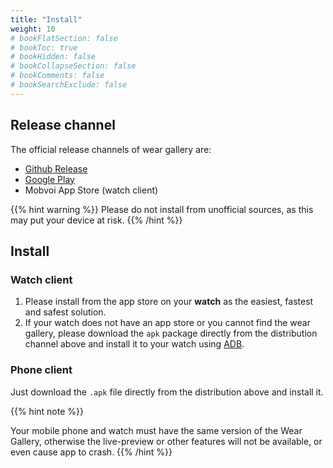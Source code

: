 ```yaml
---
title: "Install"
weight: 10
# bookFlatSection: false
# bookToc: true
# bookHidden: false
# bookCollapseSection: false
# bookComments: false
# bookSearchExclude: false
---
```


## Release channel

The official release channels of wear gallery are:

- [Github Release](https://github.com/ichenhe/wear-gallery/releases)
- [Google Play](https://play.google.com/store/apps/details?id=cc.chenhe.weargallery)
- Mobvoi App Store (watch client)

{{% hint warning %}}
Please do not install from unofficial sources, as this may put your device at risk.
{{% /hint %}}

## Install

### Watch client

1. Please install from the app store on your **watch** as the easiest, fastest and safest solution.
2. If your watch does not have an app store or you cannot find the wear gallery, please download the `apk` package directly from the distribution channel above and install it to your watch using [ADB](https://developer.android.com/studio/releases/platform-tools).

### Phone client

Just download the  `.apk` file directly from the distribution above and install it.

{{% hint note %}}

Your mobile phone and watch must have the same version of the Wear Gallery, otherwise the live-preview or other features will not be available, or even cause app to crash.
{{% /hint %}}